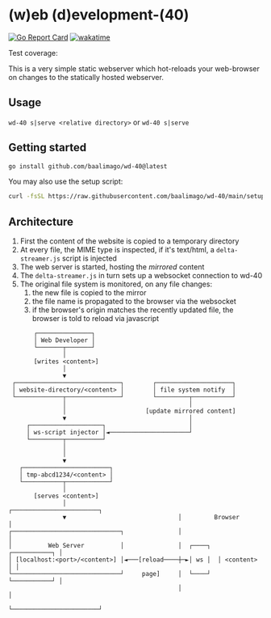 # (w)eb (d)evelopment-(40)
[![Go Report Card](https://goreportcard.com/badge/github.com/baalimago/wd-40)](https://goreportcard.com/report/github.com/baalimago/wd-40)
[![wakatime](https://wakatime.com/badge/user/018cc8d2-3fd9-47ef-81dc-e4ad645d5f34/project/3bc921ec-dc23-4222-bf00-578f2eda0cbd.svg)](https://wakatime.com/badge/user/018cc8d2-3fd9-47ef-81dc-e4ad645d5f34/project/3bc921ec-dc23-4222-bf00-578f2eda0cbd)

Test coverage:

This is a very simple static webserver which hot-reloads your web-browser on changes to the statically hosted webserver.

## Usage
`wd-40 s|serve <relative directory>` or `wd-40 s|serve`

## Getting started
```bash
go install github.com/baalimago/wd-40@latest
```

You may also use the setup script:
```bash
curl -fsSL https://raw.githubusercontent.com/baalimago/wd-40/main/setup.sh | sh
```

## Architecture
1. First the content of the website is copied to a temporary directory
1. At every file, the MIME type is inspected, if it's text/html, a `delta-streamer.js` script is injected
1. The web server is started, hosting the _mirrored_ content
1. The `delta-streamer.js` in turn sets up a websocket connection to wd-40
1. The original file system is monitored, on any file changes:
    1. the new file is copied to the mirror
    1. the file name is propagated to the browser via the websocket
    1. if the browser's origin matches the recently updated file, the browser is told to reload via javascript

```
       ┌───────────────┐                                                 
       │ Web Developer │                                                 
       └───────┬───────┘                                                 
               │                                                         
       [writes <content>]                                                
               │                                                         
               ▼                                                         
 ┌─────────────────────────────┐        ┌─────────────────────┐          
 │ website-directory/<content> │        │ file system notify  │          
 └─────────────┬───────────────┘        └─────────┬───────────┘          
               │                                  │                      
               │                      [update mirrored content]          
               ▼                                  │                      
     ┌────────────────────┐                       │                      
     │ ws-script injector │◄──────────────────────┘                      
     └─────────┬──────────┘                                              
               │                                                         
               │                                                         
               ▼                                                         
   ┌────────────────────────┐                                            
   │ tmp-abcd1234/<content> │                                            
   └───────────┬────────────┘                                            
               │                                                         
       [serves <content>]                                                
               │                               ┌────────────────────────┐
               ▼                               │         Browser        │
┌──────────────────────────────┐               │                        │
│          Web Server          │               │  ┌────┐  ┌───────────┐ │
│ [localhost:<port>/<content>] │◄───[reload────┼─►│ ws │  │ <content> │ │
└──────────────────────────────┘     page]     │  └────┘  └───────────┘ │
                                               │                        │
                                               └────────────────────────┘
```
